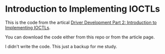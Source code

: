 # Introduction to Implementing IOCTLs
This is the code from the artical [Driver Development Part 2: Introduction to Implementing IOCTLs](https://www.codeproject.com/Articles/9575/Driver-Development-Part-2-Introduction-to-Implemen).

You can download the code either from this repo or from the article page.

I didn't write the code. This just a backup for me study.
